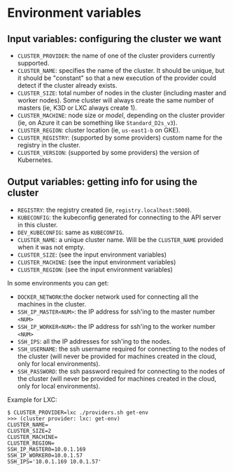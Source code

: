 # Environment variables

## Input variables: configuring the cluster we want

* `CLUSTER_PROVIDER`: the name of one of the cluster providers currently supported.
* `CLUSTER_NAME`: specifies the name of the cluster. It should be unique, but it should
  be "constant" so that a new execution of the provider could detect if the cluster
  already exists.
* `CLUSTER_SIZE`: total number of nodes in the cluster (including master and worker nodes).
  Some cluster will always create the same number of masters (ie, K3D or LXC always create 1).
* `CLUSTER_MACHINE`: node size or _model_, depending on the cluster provider
  (ie, on Azure it can be something like `Standard_D2s_v3`).
* `CLUSTER_REGION`: cluster location (ie, `us-east1-b` on GKE).
* `CLUSTER_REGISTRY`: (supported by some providers) custom name for the registry in the cluster.
* `CLUSTER_VERSION`: (supported by some providers) the version of Kubernetes.


## Output variables: getting info for using the cluster

* `REGISTRY`: the registry created (ie, `registry.localhost:5000`).
* `KUBECONFIG`: the kubeconfig generated for connecting to the API server in this cluster.
* `DEV_KUBECONFIG`: same as `KUBECONFIG`.
* `CLUSTER_NAME`: a unique cluster name. Will be the `CLUSTER_NAME` provided when it was not empty.
* `CLUSTER_SIZE`: (see the input environment variables)
* `CLUSTER_MACHINE`: (see the input environment variables)
* `CLUSTER_REGION`: (see the input environment variables)

In some environments you can get:

* `DOCKER_NETWORK`:the docker network used for connecting all the machines in the cluster.
* `SSH_IP_MASTER<NUM>`: the IP address for ssh'ing to the master number `<NUM>`
* `SSH_IP_WORKER<NUM>`: the IP address for ssh'ing to the worker number `<NUM>`
* `SSH_IPS`: all the IP addresses for ssh'ing to the nodes.
* `SSH_USERNAME`: the ssh username required for connecting to the nodes of the cluster
  (will never be provided for machines created in the cloud, only for local environments).
* `SSH_PASSWORD`: the ssh password required for connecting to the nodes of the cluster
  (will never be provided for machines created in the cloud, only for local environments).

Example for LXC:

```console
$ CLUSTER_PROVIDER=lxc ./providers.sh get-env
>>> (cluster provider: lxc: get-env)
CLUSTER_NAME=
CLUSTER_SIZE=2
CLUSTER_MACHINE=
CLUSTER_REGION=
SSH_IP_MASTER0=10.0.1.169
SSH_IP_WORKER0=10.0.1.57
SSH_IPS='10.0.1.169 10.0.1.57'
```
